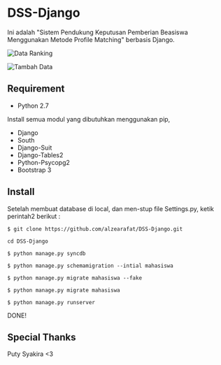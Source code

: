 DSS-Django
==========

Ini adalah "Sistem Pendukung Keputusan Pemberian Beasiswa Menggunakan Metode Profile Matching" berbasis Django.


![Data Ranking](http://i59.tinypic.com/2isegzq.png "Data Ranking")


![Tambah Data](http://i57.tinypic.com/6oe6fq.png "Tambah Data")




Requirement
-----------


- Python 2.7


Install semua modul yang dibutuhkan menggunakan pip,


- Django
- South
- Django-Suit
- Django-Tables2
- Python-Psycopg2
- Bootstrap 3


Install
-------

Setelah membuat database di local, dan men-stup file Settings.py, ketik perintah2 berikut :

`$ git clone https://github.com/alzearafat/DSS-Django.git`

`cd DSS-Django`

`$ python manage.py syncdb`

`$ python manage.py schemamigration --intial mahasiswa`

`$ python manage.py migrate mahasiswa --fake`

`$ python manage.py migrate mahasiswa`

`$ python manage.py runserver`

DONE!


Special Thanks
--------------

Puty Syakira  <3

